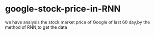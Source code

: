 # google-stock-price-in-RNN
we have analysis the stock market price of Google of last 60 day,by the method of RNN,to get the data 
